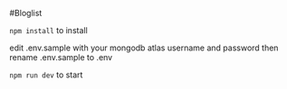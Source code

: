 #Bloglist

`npm install` to install


edit .env.sample with your mongodb atlas username and password then rename .env.sample to .env


`npm run dev` to start